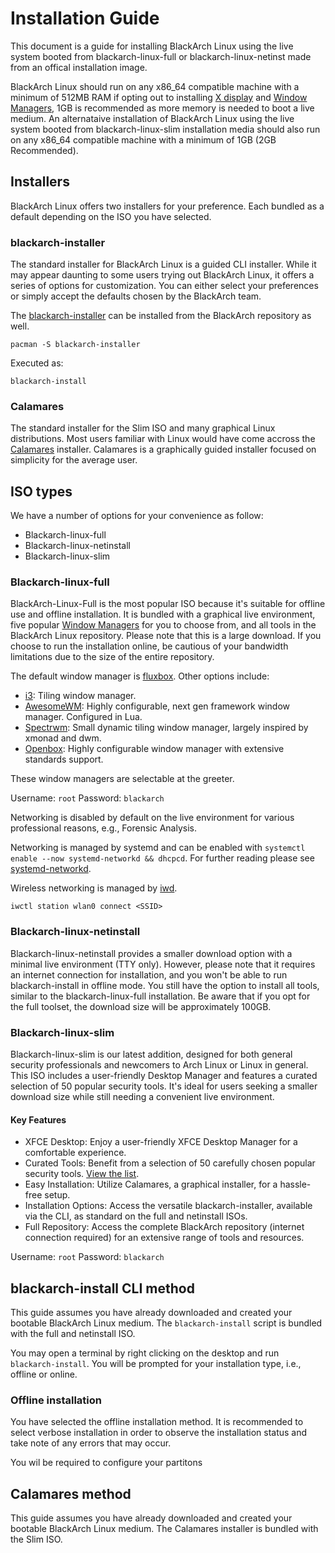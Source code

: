 # Installation Guide

This document is a guide for installing BlackArch Linux using the live system booted from blackarch-linux-full or blackarch-linux-netinst made from an offical installation image. 

BlackArch Linux should run on any x86_64 compatible machine with a minimum of 512MB RAM if opting out to installing [X display](https://wiki.archlinux.org/title/Xorg) and [Window Managers](https://wiki.archlinux.org/title/Window_manager), 1GB is recommended as more memory is needed to boot a live medium. An alternataive installation of BlackArch Linux using the live system booted from blackarch-linux-slim installation media should also run on any x86_64 compatible machine with a minimum of 1GB (2GB Recommended).

## Installers
BlackArch Linux offers two installers for your preference. Each bundled as a default depending on the ISO you have selected.

### blackarch-installer

The standard installer for BlackArch Linux is a guided CLI installer. While it may appear daunting to some users trying out BlackArch Linux, it offers a series of options for customization. You can either select your preferences or simply accept the defaults chosen by the BlackArch team.

The [blackarch-installer](https://github.com/BlackArch/blackarch-installer) can be installed from the BlackArch repository as well.
```
pacman -S blackarch-installer
```
Executed as:
```
blackarch-install
```

### Calamares

The standard installer for the Slim ISO and many graphical Linux distributions. Most users familiar with Linux would have come accross the [Calamares](https://github.com/BlackArch/blackarch-config-calamares) installer. Calamares is a graphically guided installer focused on simplicity for the average user. 

## ISO types

We have a number of options for your convenience as follow:
- Blackarch-linux-full
- Blackarch-linux-netinstall
- Blackarch-linux-slim

### Blackarch-linux-full

BlackArch-Linux-Full is the most popular ISO because it's suitable for offline use and offline installation. It is bundled with a graphical live environment, five popular [Window Managers](https://wiki.archlinux.org/title/Window_manager) for you to choose from, and all tools in the BlackArch Linux repository. Please note that this is a large download. If you choose to run the installation online, be cautious of your bandwidth limitations due to the size of the entire repository.

The default window manager is [fluxbox](http://fluxbox.org/).
Other options include:
- [i3](https://i3wm.org/): Tiling window manager.
- [AwesomeWM](https://awesomewm.org/): Highly configurable, next gen framework window manager. Configured in Lua.
- [Spectrwm](https://github.com/conformal/spectrwm): Small dynamic tiling window manager, largely inspired by xmonad and dwm.
- [Openbox](http://openbox.org/): Highly configurable window manager with extensive standards support.

These window managers are selectable at the greeter.

Username: `root`
Password: `blackarch`

Networking is disabled by default on the live environment for various professional reasons, e.g., Forensic Analysis.

Networking is managed by systemd and can be enabled with `systemctl enable --now systemd-networkd && dhcpcd`. For further reading please see [systemd-networkd](https://wiki.archlinux.org/title/Systemd-networkd).

Wireless networking is managed by [iwd](https://wiki.archlinux.org/title/Iwd).
```
iwctl station wlan0 connect <SSID>
```

### Blackarch-linux-netinstall

Blackarch-linux-netinstall provides a smaller download option with a minimal live environment (TTY only). However, please note that it requires an internet connection for installation, and you won't be able to run blackarch-install in offline mode. You still have the option to install all tools, similar to the blackarch-linux-full installation. Be aware that if you opt for the full toolset, the download size will be approximately 100GB.

### Blackarch-linux-slim

Blackarch-linux-slim is our latest addition, designed for both general security professionals and newcomers to Arch Linux or Linux in general. This ISO includes a user-friendly Desktop Manager and features a curated selection of 50 popular security tools. It's ideal for users seeking a smaller download size while still needing a convenient live environment.

#### Key Features

- XFCE Desktop: Enjoy a user-friendly XFCE Desktop Manager for a comfortable experience.
- Curated Tools: Benefit from a selection of 50 carefully chosen popular security tools. [View the list](/slim-tools).
- Easy Installation: Utilize Calamares, a graphical installer, for a hassle-free setup.
- Installation Options: Access the versatile blackarch-installer, available via the CLI, as standard on the full and netinstall ISOs.
- Full Repository: Access the complete BlackArch repository (internet connection required) for an extensive range of tools and resources.

Username: `root`
Password: `blackarch`

## blackarch-install CLI method

This guide assumes you have already downloaded and created your bootable BlackArch Linux medium. The `blackarch-install` script is bundled with the full and netinstall ISO. 

You may open a terminal by right clicking on the desktop and run `blackarch-install`. You will be prompted for your installation type, i.e., offline or online.

### Offline installation

You have selected the offline installation method. It is recommended to select verbose installation in order to observe the installation status and take note of any errors that may occur.

You wil be required to configure your partitons

## Calamares method

This guide assumes you have already downloaded and created your bootable BlackArch Linux medium. The Calamares installer is bundled with the Slim ISO.
